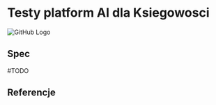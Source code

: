 # Testy platform AI dla Ksiegowosci
![GitHub Logo](https://assets-cdn.github.com/images/modules/logos_page/Octocat.png)
## Spec

#TODO

## Referencje
